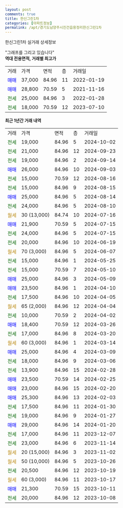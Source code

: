 ```yaml
---
layout: post
comments: true
title: 한신그린1차
categories: [아파트정보]
permalink: /apt/경기도남양주시진건읍용정리한신그린1차
---
```


한신그린1차 실거래 상세정보

<script type="text/javascript">
  google.charts.load('current', {'packages':['line', 'corechart']});
  google.charts.setOnLoadCallback(drawChart);

  function drawChart() {
    var data = new google.visualization.DataTable();
    data.addColumn('date', '거래일');
    data.addColumn('number', "매매");
    data.addColumn('number', "전세");
    data.addColumn('number', "전매");

    data.addRows([[new Date(Date.parse("2024-10-02")), null, 19000, null], [new Date(Date.parse("2024-09-23")), null, 21000, null], [new Date(Date.parse("2024-09-14")), null, 19000, null], [new Date(Date.parse("2024-09-03")), 26000, null, null], [new Date(Date.parse("2024-08-16")), null, 15000, null], [new Date(Date.parse("2024-08-15")), null, 15000, null], [new Date(Date.parse("2024-08-14")), 25000, null, null], [new Date(Date.parse("2024-08-10")), null, 24000, null], [new Date(Date.parse("2024-07-16")), null, null, null], [new Date(Date.parse("2024-07-15")), 21900, null, null], [new Date(Date.parse("2024-07-15")), null, 24000, null], [new Date(Date.parse("2024-06-19")), null, 20000, null], [new Date(Date.parse("2024-06-07")), null, null, null], [new Date(Date.parse("2024-05-25")), null, 15000, null], [new Date(Date.parse("2024-05-10")), null, 15000, null], [new Date(Date.parse("2024-05-09")), 25000, null, null], [new Date(Date.parse("2024-04-10")), 23500, null, null], [new Date(Date.parse("2024-04-05")), null, 17500, null], [new Date(Date.parse("2024-04-04")), null, null, null], [new Date(Date.parse("2024-04-02")), null, 10000, null], [new Date(Date.parse("2024-03-26")), 18400, null, null], [new Date(Date.parse("2024-03-20")), null, 17000, null], [new Date(Date.parse("2024-03-14")), null, null, null], [new Date(Date.parse("2024-03-09")), 25000, null, null], [new Date(Date.parse("2024-03-06")), null, 18000, null], [new Date(Date.parse("2024-02-28")), null, 13900, null], [new Date(Date.parse("2024-02-25")), 23500, null, null], [new Date(Date.parse("2024-02-20")), 23000, null, null], [new Date(Date.parse("2024-02-03")), 25300, null, null], [new Date(Date.parse("2024-01-30")), null, 17500, null], [new Date(Date.parse("2024-01-27")), null, 19000, null], [new Date(Date.parse("2024-01-20")), 29000, null, null], [new Date(Date.parse("2023-12-07")), null, 17000, null], [new Date(Date.parse("2023-11-14")), null, 23000, null], [new Date(Date.parse("2023-11-02")), null, null, null], [new Date(Date.parse("2023-10-26")), null, null, null], [new Date(Date.parse("2023-10-19")), null, 20500, null], [new Date(Date.parse("2023-10-17")), null, null, null], [new Date(Date.parse("2023-10-11")), 21300, null, null], [new Date(Date.parse("2023-10-08")), null, 20000, null]]);

    var options = {
      hAxis: {
        format: 'yyyy/MM/dd'
      },    
      lineWidth: 0,
      pointsVisible: true,    
      title: '최근 1년간 유형별 실거래가 분포',
      legend: { position: 'bottom' }
    };

    var formatter = new google.visualization.NumberFormat({pattern:'###,###'} );
    formatter.format(data, 1);
    formatter.format(data, 2);
    
    setTimeout(function() {
        var chart = new google.visualization.LineChart(document.getElementById('columnchart_material'));
        chart.draw(data, (options));
        document.getElementById('loading').style.display = 'none';
    }, 200);
  }
</script>


<div id="loading" style="z-index:20; display: block; margin-left: 0px">"그래프를 그리고 있습니다"</div>
<div id="columnchart_material" style="width: 95%; margin-left: 0px; display: block"></div>
<!-- contents start -->
<b>역대 전용면적, 거래별 최고가</b>
<table class="sortable">
    <tr>
      <td>거래</td>
      <td>가격</td>
      <td>면적</td>
      <td>층</td>
      <td>거래일</td>
    </tr>
        <tr>
          <td><a style="color: blue">매매</a></td>
          <td>37,000</td>
          <td>84.96</td>
          <td>11</td>
          <td>2022-01-19</td>
        </tr>            <tr>
          <td><a style="color: blue">매매</a></td>
          <td>28,800</td>
          <td>70.59</td>
          <td>5</td>
          <td>2021-11-16</td>
        </tr>        
        <tr>
              <td><a style="color: darkgreen">전세</a></td>
              <td>25,000</td>
              <td>84.96</td>
              <td>3</td>
              <td>2022-01-28</td>
            </tr>            <tr>
              <td><a style="color: darkgreen">전세</a></td>
              <td>18,000</td>
              <td>70.59</td>
              <td>12</td>
              <td>2023-07-10</td>
            </tr>        
    
</table>

<b>최근 1년간 거래 내역</b>

<table class="sortable">
    <tr>
      <td>거래</td>
      <td>가격</td>
      <td>면적</td>
      <td>층</td>
      <td>거래일</td>
    </tr>
    <tr>
      <td><a style="color: darkgreen">전세</a></td>
      <td>19,000</td>
      <td>84.96</td>
      <td>5</td>
      <td>2024-10-02</td>
    </tr>          <tr>
      <td><a style="color: darkgreen">전세</a></td>
      <td>21,000</td>
      <td>84.96</td>
      <td>12</td>
      <td>2024-09-23</td>
    </tr>          <tr>
      <td><a style="color: darkgreen">전세</a></td>
      <td>19,000</td>
      <td>84.96</td>
      <td>2</td>
      <td>2024-09-14</td>
    </tr>          <tr>
      <td><a style="color: blue">매매</a></td>
      <td>26,000</td>
      <td>84.96</td>
      <td>10</td>
      <td>2024-09-03</td>
    </tr>          <tr>
      <td><a style="color: darkgreen">전세</a></td>
      <td>15,000</td>
      <td>70.59</td>
      <td>12</td>
      <td>2024-08-16</td>
    </tr>          <tr>
      <td><a style="color: darkgreen">전세</a></td>
      <td>15,000</td>
      <td>84.96</td>
      <td>9</td>
      <td>2024-08-15</td>
    </tr>          <tr>
      <td><a style="color: blue">매매</a></td>
      <td>25,000</td>
      <td>84.96</td>
      <td>5</td>
      <td>2024-08-14</td>
    </tr>          <tr>
      <td><a style="color: darkgreen">전세</a></td>
      <td>24,000</td>
      <td>84.96</td>
      <td>5</td>
      <td>2024-08-10</td>
    </tr>          <tr>
      <td><a style="color: darkgoldenrod">월세</a></td>
      <td>30 (13,000)</td>
      <td>84.74</td>
      <td>10</td>
      <td>2024-07-16</td>
    </tr>          <tr>
      <td><a style="color: blue">매매</a></td>
      <td>21,900</td>
      <td>70.59</td>
      <td>5</td>
      <td>2024-07-15</td>
    </tr>          <tr>
      <td><a style="color: darkgreen">전세</a></td>
      <td>24,000</td>
      <td>84.96</td>
      <td>5</td>
      <td>2024-07-15</td>
    </tr>          <tr>
      <td><a style="color: darkgreen">전세</a></td>
      <td>20,000</td>
      <td>84.96</td>
      <td>10</td>
      <td>2024-06-19</td>
    </tr>          <tr>
      <td><a style="color: darkgoldenrod">월세</a></td>
      <td>70 (3,000)</td>
      <td>84.96</td>
      <td>5</td>
      <td>2024-06-07</td>
    </tr>          <tr>
      <td><a style="color: darkgreen">전세</a></td>
      <td>15,000</td>
      <td>84.96</td>
      <td>1</td>
      <td>2024-05-25</td>
    </tr>          <tr>
      <td><a style="color: darkgreen">전세</a></td>
      <td>15,000</td>
      <td>70.59</td>
      <td>7</td>
      <td>2024-05-10</td>
    </tr>          <tr>
      <td><a style="color: blue">매매</a></td>
      <td>25,000</td>
      <td>84.96</td>
      <td>3</td>
      <td>2024-05-09</td>
    </tr>          <tr>
      <td><a style="color: blue">매매</a></td>
      <td>23,500</td>
      <td>84.96</td>
      <td>1</td>
      <td>2024-04-10</td>
    </tr>          <tr>
      <td><a style="color: darkgreen">전세</a></td>
      <td>17,500</td>
      <td>84.96</td>
      <td>10</td>
      <td>2024-04-05</td>
    </tr>          <tr>
      <td><a style="color: darkgoldenrod">월세</a></td>
      <td>65 (2,000)</td>
      <td>84.96</td>
      <td>12</td>
      <td>2024-04-04</td>
    </tr>          <tr>
      <td><a style="color: darkgreen">전세</a></td>
      <td>10,000</td>
      <td>70.59</td>
      <td>2</td>
      <td>2024-04-02</td>
    </tr>          <tr>
      <td><a style="color: blue">매매</a></td>
      <td>18,400</td>
      <td>70.59</td>
      <td>12</td>
      <td>2024-03-26</td>
    </tr>          <tr>
      <td><a style="color: darkgreen">전세</a></td>
      <td>17,000</td>
      <td>84.96</td>
      <td>8</td>
      <td>2024-03-20</td>
    </tr>          <tr>
      <td><a style="color: darkgoldenrod">월세</a></td>
      <td>60 (3,000)</td>
      <td>84.96</td>
      <td>1</td>
      <td>2024-03-14</td>
    </tr>          <tr>
      <td><a style="color: blue">매매</a></td>
      <td>25,000</td>
      <td>84.96</td>
      <td>4</td>
      <td>2024-03-09</td>
    </tr>          <tr>
      <td><a style="color: darkgreen">전세</a></td>
      <td>18,000</td>
      <td>84.96</td>
      <td>9</td>
      <td>2024-03-06</td>
    </tr>          <tr>
      <td><a style="color: darkgreen">전세</a></td>
      <td>13,900</td>
      <td>84.96</td>
      <td>15</td>
      <td>2024-02-28</td>
    </tr>          <tr>
      <td><a style="color: blue">매매</a></td>
      <td>23,500</td>
      <td>70.59</td>
      <td>14</td>
      <td>2024-02-25</td>
    </tr>          <tr>
      <td><a style="color: blue">매매</a></td>
      <td>23,000</td>
      <td>84.96</td>
      <td>15</td>
      <td>2024-02-20</td>
    </tr>          <tr>
      <td><a style="color: blue">매매</a></td>
      <td>25,300</td>
      <td>84.96</td>
      <td>13</td>
      <td>2024-02-03</td>
    </tr>          <tr>
      <td><a style="color: darkgreen">전세</a></td>
      <td>17,500</td>
      <td>84.96</td>
      <td>11</td>
      <td>2024-01-30</td>
    </tr>          <tr>
      <td><a style="color: darkgreen">전세</a></td>
      <td>19,000</td>
      <td>84.96</td>
      <td>9</td>
      <td>2024-01-27</td>
    </tr>          <tr>
      <td><a style="color: blue">매매</a></td>
      <td>29,000</td>
      <td>84.96</td>
      <td>14</td>
      <td>2024-01-20</td>
    </tr>          <tr>
      <td><a style="color: darkgreen">전세</a></td>
      <td>17,000</td>
      <td>84.96</td>
      <td>11</td>
      <td>2023-12-07</td>
    </tr>          <tr>
      <td><a style="color: darkgreen">전세</a></td>
      <td>23,000</td>
      <td>84.96</td>
      <td>6</td>
      <td>2023-11-14</td>
    </tr>          <tr>
      <td><a style="color: darkgoldenrod">월세</a></td>
      <td>20 (15,000)</td>
      <td>84.96</td>
      <td>3</td>
      <td>2023-11-02</td>
    </tr>          <tr>
      <td><a style="color: darkgoldenrod">월세</a></td>
      <td>50 (10,000)</td>
      <td>84.96</td>
      <td>5</td>
      <td>2023-10-26</td>
    </tr>          <tr>
      <td><a style="color: darkgreen">전세</a></td>
      <td>20,500</td>
      <td>84.96</td>
      <td>12</td>
      <td>2023-10-19</td>
    </tr>          <tr>
      <td><a style="color: darkgoldenrod">월세</a></td>
      <td>60 (3,000)</td>
      <td>84.96</td>
      <td>11</td>
      <td>2023-10-17</td>
    </tr>          <tr>
      <td><a style="color: blue">매매</a></td>
      <td>21,300</td>
      <td>70.59</td>
      <td>15</td>
      <td>2023-10-11</td>
    </tr>          <tr>
      <td><a style="color: darkgreen">전세</a></td>
      <td>20,000</td>
      <td>84.96</td>
      <td>12</td>
      <td>2023-10-08</td>
    </tr>      </table>
<!-- contents end -->    


